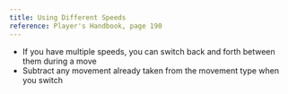 ```yaml
---
title: Using Different Speeds
reference: Player's Handbook, page 190
---
```


- If you have multiple speeds, you can switch back and forth between them during a move
- Subtract any movement already taken from the movement type when you switch
